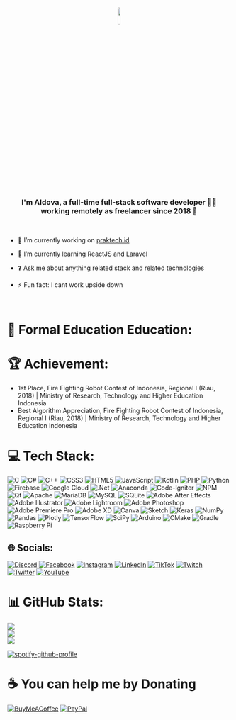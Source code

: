 <div align="center">
<img src="https://rishavanand.github.io/static/images/greetings.gif" align="center" style="width: 10%" />
</div>  


<br/>

### <div align="center">I'm Aldova, a full-time full-stack software developer 👨‍💻 working remotely as freelancer since 2018 🚀</div>  
  
<br/>

- 🔭 I’m currently working on [praktech.id](https://www.instagram.com/praktech.id/?next=%2F)  
  

- 🌱 I’m currently learning ReactJS and Laravel  
  

- ❓ Ask me about anything related stack and related technologies  
  

- ⚡ Fun fact: I cant work upside down  
  

<br/>  

# 🏫 Formal Education Education:

# 🏆 Achievement:

- 1st  Place, Fire Fighting Robot Contest of Indonesia, Regional I (Riau, 2018) | Ministry of Research, Technology and Higher Education Indonesia
- Best Algorithm Appreciation, Fire Fighting Robot Contest of Indonesia, Regional I (Riau, 2018) | Ministry of Research, Technology and Higher Education Indonesia


# 💻 Tech Stack:
![C](https://img.shields.io/badge/c-%2300599C.svg?style=for-the-badge&logo=c&logoColor=white) ![C#](https://img.shields.io/badge/c%23-%23239120.svg?style=for-the-badge&logo=c-sharp&logoColor=white) ![C++](https://img.shields.io/badge/c++-%2300599C.svg?style=for-the-badge&logo=c%2B%2B&logoColor=white) ![CSS3](https://img.shields.io/badge/css3-%231572B6.svg?style=for-the-badge&logo=css3&logoColor=white) ![HTML5](https://img.shields.io/badge/html5-%23E34F26.svg?style=for-the-badge&logo=html5&logoColor=white) ![JavaScript](https://img.shields.io/badge/javascript-%23323330.svg?style=for-the-badge&logo=javascript&logoColor=%23F7DF1E) ![Kotlin](https://img.shields.io/badge/kotlin-%230095D5.svg?style=for-the-badge&logo=kotlin&logoColor=white) ![PHP](https://img.shields.io/badge/php-%23777BB4.svg?style=for-the-badge&logo=php&logoColor=white) ![Python](https://img.shields.io/badge/python-3670A0?style=for-the-badge&logo=python&logoColor=ffdd54) ![Firebase](https://img.shields.io/badge/firebase-%23039BE5.svg?style=for-the-badge&logo=firebase) ![Google Cloud](https://img.shields.io/badge/Google%20Cloud-%234285F4.svg?style=for-the-badge&logo=google-cloud&logoColor=white) ![.Net](https://img.shields.io/badge/.NET-5C2D91?style=for-the-badge&logo=.net&logoColor=white) ![Anaconda](https://img.shields.io/badge/Anaconda-%2344A833.svg?style=for-the-badge&logo=anaconda&logoColor=white) ![Code-Igniter](https://img.shields.io/badge/CodeIgniter-%23EF4223.svg?style=for-the-badge&logo=codeIgniter&logoColor=white) ![NPM](https://img.shields.io/badge/NPM-%23000000.svg?style=for-the-badge&logo=npm&logoColor=white) ![Qt](https://img.shields.io/badge/Qt-%23217346.svg?style=for-the-badge&logo=Qt&logoColor=white) ![Apache](https://img.shields.io/badge/apache-%23D42029.svg?style=for-the-badge&logo=apache&logoColor=white) ![MariaDB](https://img.shields.io/badge/MariaDB-003545?style=for-the-badge&logo=mariadb&logoColor=white) ![MySQL](https://img.shields.io/badge/mysql-%2300f.svg?style=for-the-badge&logo=mysql&logoColor=white) ![SQLite](https://img.shields.io/badge/sqlite-%2307405e.svg?style=for-the-badge&logo=sqlite&logoColor=white) ![Adobe After Effects](https://img.shields.io/badge/Adobe%20After%20Effects-9999FF.svg?style=for-the-badge&logo=Adobe%20After%20Effects&logoColor=white) ![Adobe Illustrator](https://img.shields.io/badge/adobeillustrator-%23FF9A00.svg?style=for-the-badge&logo=adobeillustrator&logoColor=white) ![Adobe Lightroom](https://img.shields.io/badge/Adobe%20Lightroom-31A8FF.svg?style=for-the-badge&logo=Adobe%20Lightroom&logoColor=white) ![Adobe Photoshop](https://img.shields.io/badge/adobephotoshop-%2331A8FF.svg?style=for-the-badge&logo=adobephotoshop&logoColor=white) ![Adobe Premiere Pro](https://img.shields.io/badge/Adobe%20Premiere%20Pro-9999FF.svg?style=for-the-badge&logo=Adobe%20Premiere%20Pro&logoColor=white) ![Adobe XD](https://img.shields.io/badge/Adobe%20XD-470137?style=for-the-badge&logo=Adobe%20XD&logoColor=#FF61F6) ![Canva](https://img.shields.io/badge/Canva-%2300C4CC.svg?style=for-the-badge&logo=Canva&logoColor=white) ![Sketch](https://img.shields.io/badge/Sketch-FFB387?style=for-the-badge&logo=sketch&logoColor=black) ![Keras](https://img.shields.io/badge/Keras-%23D00000.svg?style=for-the-badge&logo=Keras&logoColor=white) ![NumPy](https://img.shields.io/badge/numpy-%23013243.svg?style=for-the-badge&logo=numpy&logoColor=white) ![Pandas](https://img.shields.io/badge/pandas-%23150458.svg?style=for-the-badge&logo=pandas&logoColor=white) ![Plotly](https://img.shields.io/badge/Plotly-%233F4F75.svg?style=for-the-badge&logo=plotly&logoColor=white) ![TensorFlow](https://img.shields.io/badge/TensorFlow-%23FF6F00.svg?style=for-the-badge&logo=TensorFlow&logoColor=white) ![SciPy](https://img.shields.io/badge/SciPy-%230C55A5.svg?style=for-the-badge&logo=scipy&logoColor=%white) ![Arduino](https://img.shields.io/badge/-Arduino-00979D?style=for-the-badge&logo=Arduino&logoColor=white) ![CMake](https://img.shields.io/badge/CMake-%23008FBA.svg?style=for-the-badge&logo=cmake&logoColor=white) ![Gradle](https://img.shields.io/badge/Gradle-02303A.svg?style=for-the-badge&logo=Gradle&logoColor=white) ![Raspberry Pi](https://img.shields.io/badge/-RaspberryPi-C51A4A?style=for-the-badge&logo=Raspberry-Pi)

## 🌐 Socials:
[![Discord](https://img.shields.io/badge/Discord-%237289DA.svg?logo=discord&logoColor=white)](https://discord.gg/yunomi#9121) [![Facebook](https://img.shields.io/badge/Facebook-%231877F2.svg?logo=Facebook&logoColor=white)](https://facebook.com/aldova811) [![Instagram](https://img.shields.io/badge/Instagram-%23E4405F.svg?logo=Instagram&logoColor=white)](https://instagram.com/aldova_g) [![LinkedIn](https://img.shields.io/badge/LinkedIn-%230077B5.svg?logo=linkedin&logoColor=white)](https://linkedin.com/in/https://www.linkedin.com/in/aldova-guswantri-7509a9185/) [![TikTok](https://img.shields.io/badge/TikTok-%23000000.svg?logo=TikTok&logoColor=white)](https://tiktok.com/@yunomi811) [![Twitch](https://img.shields.io/badge/Twitch-%239146FF.svg?logo=Twitch&logoColor=white)](https://twitch.tv/yunomi811) [![Twitter](https://img.shields.io/badge/Twitter-%231DA1F2.svg?logo=Twitter&logoColor=white)](https://twitter.com/yunomi811) [![YouTube](https://img.shields.io/badge/YouTube-%23FF0000.svg?logo=YouTube&logoColor=white)](https://youtube.com/@yunomi811) 

# 📊 GitHub Stats:
![](https://github-readme-stats.vercel.app/api?username=yunomi811&theme=gruvbox&hide_border=false&include_all_commits=true&count_private=true)<br/>
![](https://github-readme-streak-stats.herokuapp.com/?user=yunomi811&theme=gruvbox&hide_border=false)<br/>
![](https://github-readme-stats.vercel.app/api/top-langs/?username=yunomi811&theme=gruvbox&hide_border=false&include_all_commits=true&count_private=true&layout=compact)

[![spotify-github-profile](https://spotify-github-profile.vercel.app/api/view?uid=31v4p5epzvrvgcjn2bv2rsqoaq5a&cover_image=true&theme=default&show_offline=false&background_color=121212&bar_color=5e4eb1)](https://github.com/kittinan/spotify-github-profile)

  # ☕ You can help me by Donating
  [![BuyMeACoffee](https://img.shields.io/badge/Buy%20Me%20a%20Coffee-ffdd00?style=for-the-badge&logo=buy-me-a-coffee&logoColor=black)](https://buymeacoffee.com/https://www.buymeacoffee.com/https:/www.buymeacoffee.com/vvatefak) [![PayPal](https://img.shields.io/badge/PayPal-00457C?style=for-the-badge&logo=paypal&logoColor=white)](https://paypal.me/https://www.paypal.com/paypalme/paypal.me/vvatefak) 

  
<!-- Proudly created with GPRM ( https://gprm.itsvg.in ) -->
